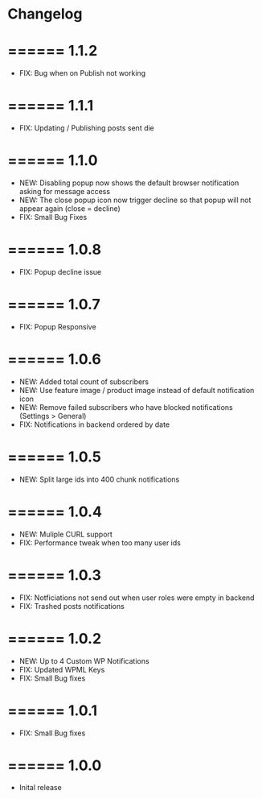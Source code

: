 # Changelog
======
1.1.2
======
- FIX:	Bug when on Publish not working

======
1.1.1
======
- FIX:	Updating / Publishing posts sent die

======
1.1.0
======
- NEW:	Disabling popup now shows the default browser notification asking for message access
- NEW:	The close popup icon now trigger decline so that popup will not appear again (close = decline)
- FIX:	Small Bug Fixes

======
1.0.8
======
- FIX:	Popup decline issue

======
1.0.7
======
- FIX:	Popup Responsive

======
1.0.6
======
- NEW:	Added total count of subscribers
- NEW:	Use feature image / product image instead of default notification icon
- NEW:	Remove failed subscribers who have blocked notifications (Settings > General)
- FIX:	Notifications in backend ordered by date

======
1.0.5
======
- NEW:	Split large ids into 400 chunk notifications

======
1.0.4
======
- NEW:	Muliple CURL support
- FIX:	Performance tweak when too many user ids

======
1.0.3
======
- FIX:	Notficiations not send out when user roles were
		empty in backend
- FIX: 	Trashed posts notifications

======
1.0.2
======
- NEW:	Up to 4 Custom WP Notifications 
- FIX:	Updated WPML Keys
- FIX:	Small Bug fixes

======
1.0.1
======
- FIX:	Small Bug fixes

======
1.0.0
======
- Inital release